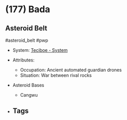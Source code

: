 # (177) Bada
## Asteroid Belt

#asteroid_belt #pwp 

- System: [Teciboe - System](Teciboe%20-%20System.md)

- Attributes:
   -   Occupation: Ancient automated guardian drones
   -   Situation: War between rival rocks

- Asteroid Bases
	- Cangwu

- Tags
   - 

